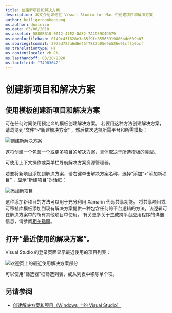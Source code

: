 ```yaml
---
title: 创建新项目和解决方案
description: 本文介绍如何在 Visual Studio for Mac 中创建项目和解决方案
author: heiligerdankgesang
ms.author: dominicn
ms.date: 05/06/2018
ms.assetid: 5880BB10-0A12-47E2-8A82-7A2D59C4D579
ms.openlocfilehash: 0149c43f628e3a65f9fd85565919886bde609b07
ms.sourcegitcommit: 2975d722a6d6e45f7887b05e9b526e91cffb0bcf
ms.translationtype: HT
ms.contentlocale: zh-CN
ms.lasthandoff: 03/20/2020
ms.locfileid: "74983642"
---
```

# <a name="creating-new-projects-and-solutions"></a>创建新项目和解决方案

## <a name="creating-new-projects-and-solutions-from-a-template"></a>使用模板创建新项目和解决方案

可在任何时间使用预定义的模板创建解决方案。 若要用这种方法创建解决方案，请浏览到“文件”>“新建解决方案”  ，然后依次选择所需平台和所需模板：

![创建新解决方案](media/projects-and-solutions-image0.png)

这将创建一个包含一个或更多项目的解决方案，具体取决于所选模板的类型。

可使用上下文操作或菜单栏导航解决方案资源管理器。

若要将新项目添加到解决方案，请右键单击解决方案名称，选择“添加”>“添加新项目”  ，显示“新建项目”对话框：

![添加新项目](media/projects-and-solutions-image4.png)

这种添加新项目的方法可以用于充分利用 Xamarin 代码共享功能。 将共享项目或可移植库模板添加到现有解决方案提供一种包含任何跨平台逻辑的方法，该逻辑可在解决方案中的所有其他项目中使用。 有关更多关于生成跨平台应用程序的详细信息，请参阅[相关指南](https://developer.xamarin.com/guides/cross-platform/application_fundamentals/code-sharing/)。

## <a name="opening-recent-solutions"></a>打开“最近使用的解决方案”。

Visual Studio 的登录页面显示最近使用的项目列表：

![欢迎页上的最近使用解决方案部分](media/create-new-projects-recent.png)

可以使用“筛选器”框筛选列表，或从列表中移除单个项。

## <a name="see-also"></a>另请参阅

- [创建解决方案和项目（Windows 上的 Visual Studio）](/visualstudio/ide/creating-solutions-and-projects)